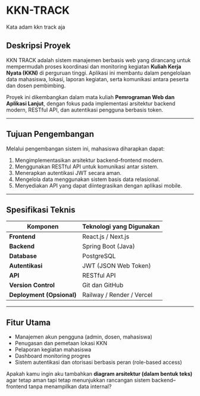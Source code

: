 # KKN-TRACK
Kata adam kkn track aja

## Deskripsi Proyek

KKN TRACK adalah sistem manajemen berbasis web yang dirancang untuk mempermudah proses koordinasi dan monitoring kegiatan **Kuliah Kerja Nyata (KKN)** di perguruan tinggi.
Aplikasi ini membantu dalam pengelolaan data mahasiswa, lokasi, laporan kegiatan, serta komunikasi antara peserta dan dosen pembimbing.

Proyek ini dikembangkan dalam mata kuliah **Pemrograman Web dan Aplikasi Lanjut**, dengan fokus pada implementasi arsitektur backend modern, RESTful API, dan autentikasi pengguna berbasis token.

---

## Tujuan Pengembangan

Melalui pengembangan sistem ini, mahasiswa diharapkan dapat:

1. Mengimplementasikan arsitektur backend–frontend modern.
2. Menggunakan RESTful API untuk komunikasi antar sistem.
3. Menerapkan autentikasi JWT secara aman.
4. Mengelola data menggunakan sistem basis data relasional.
5. Menyediakan API yang dapat diintegrasikan dengan aplikasi mobile.

---

## Spesifikasi Teknis

| Komponen                  | Teknologi yang Digunakan  |
| ------------------------- | ------------------------- |
| **Frontend**              | React.js / Next.js        |
| **Backend**               | Spring Boot (Java)        |
| **Database**              | PostgreSQL                |
| **Autentikasi**           | JWT (JSON Web Token)      |
| **API**                   | RESTful API               |
| **Version Control**       | Git dan GitHub            |
| **Deployment (Opsional)** | Railway / Render / Vercel |

---

## Fitur Utama

* Manajemen akun pengguna (admin, dosen, mahasiswa)
* Penugasan dan pemetaan lokasi KKN
* Pelaporan kegiatan mahasiswa
* Dashboard monitoring progres
* Sistem autentikasi dan otorisasi berbasis peran (role-based access)

Apakah kamu ingin aku tambahkan **diagram arsitektur (dalam bentuk teks)** agar tetap aman tapi tetap menunjukkan rancangan sistem backend–frontend tanpa menampilkan data internal?
